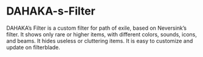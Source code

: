 # DAHAKA-s-Filter
DAHAKA’s Filter is a custom filter for path of exile, based on Neversink’s filter. It shows only rare or higher items, with different colors, sounds, icons, and beams. It hides useless or cluttering items. It is easy to customize and update on filterblade.
